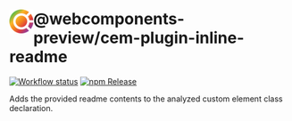 # <img align="left" src="https://github.com/webcomponents-preview/client/raw/main/src/assets/icons/logo.svg" alt="WCP Logo" height="43px"> @webcomponents-preview/cem-plugin-inline-readme

[![Workflow status](https://github.com/webcomponents-preview/cem-plugins/actions/workflows/checks.yml/badge.svg)](https://github.com/webcomponents-preview/cem-plugins/actions/workflows/checks.yml)
[![npm Release](https://badgen.net/npm/v/@webcomponents-preview/cem-plugin-inline-readme/latest?label=@webcomponents-preview/cem-plugin-inline-readme&color=cyan&icon=npm)](https://www.npmjs.com/package/@webcomponents-preview/cem-plugin-inline-readme)

Adds the provided readme contents to the analyzed custom element class declaration.
